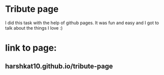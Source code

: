 # Tribute page
I did this task with the help of github pages. It was fun and easy and I got to talk about the things I love :)

# link to page:
## harshkat10.github.io/tribute-page
